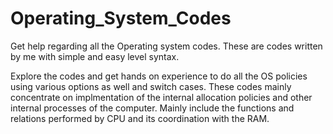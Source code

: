 # Operating_System_Codes
Get help regarding all the Operating system codes. These are codes written by me with simple and easy level syntax.

Explore the codes and get hands on experience to do all the OS policies using various options as well and switch cases. These codes mainly concentrate on implmentation of the internal allocation policies and other internal processes of the computer. Mainly include the functions and relations performed by CPU and its coordination with the RAM.
